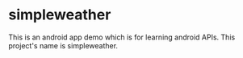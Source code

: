 # simpleweather
This is an android app demo which is for learning android APIs. This project's name is simpleweather. 
